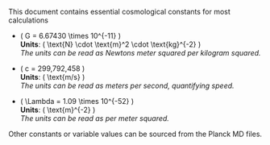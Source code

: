 


This document contains essential cosmological constants for most calculations

- \( G = 6.67430 \times 10^{-11} \)  
  **Units**: \( \text{N} \cdot \text{m}^2 \cdot \text{kg}^{-2} \)  
  *The units can be read as Newtons meter squared per kilogram squared.*

- \( c = 299,792,458 \)  
  **Units**: \( \text{m/s} \)  
  *The units can be read as meters per second, quantifying speed.*

- \( \Lambda = 1.09 \times 10^{-52} \)  
  **Units**: \( \text{m}^{-2} \)  
  *The units can be read as per meter squared.*

Other constants or variable values can be sourced from the Planck MD files.
